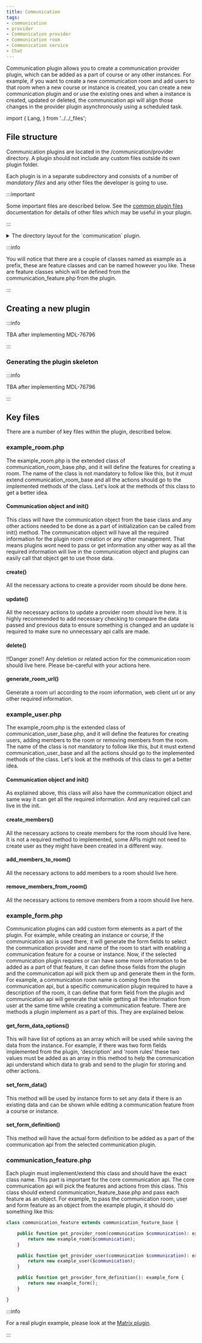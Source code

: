 ```yaml
---
title: Communication
tags:
- communication
- provider
- Communication provider
- Communication room
- Communication service
- Chat
---
```


Communication plugin allows you to create a communication provider plugin, which can be added as a part of course or any other instances.
For example, if you want to create a new communication room and add users to that room when a new course or instance is created, you can
create a new communication plugin and or use the existing ones and when a instance is created, updated or deleted, the communication api
will align those changes in the provider plugin asynchronously using a scheduled task.

import {
Lang,
} from '../../_files';

## File structure

Communication plugins are located in the /communication/provider directory. A plugin should not include any custom files outside its own
plugin folder.

Each plugin is in a separate subdirectory and consists of a number of _mandatory files_ and any other files the developer is going to use.

:::important

Some important files are described below. See the [common plugin files](../../commonfiles/index.mdx) documentation for details of other
files which may be useful in your plugin.

:::

<details>
  <summary>The directory layout for the `communication` plugin.</summary>

```console
communication/provider/example
├── classes
│   ├── communication_feature.php
│   ├── example_room.php
│   ├── example_user.php
│   ├── example_form.php
│   └── privacy
│       └── provider.php
├── lang
│   └── en
│       └── communication_example.php
├── settings.php
└── version.php
```

</details>

:::info

You will notice that there are a couple of classes named as example as a prefix, these are feature classes and can be named however
you like. These are feature classes which will be defined from the communication_feature.php from the plugin.

:::

## Creating a new plugin

:::info

TBA after implementing MDL-76796

:::

### Generating the plugin skeleton

:::info

TBA after implementing MDL-76796

:::

## Key files

There are a number of key files within the plugin, described below.

### example_room.php

The example_room.php is the extended class of communication_room_base.php, and it will define the features for creating a room.
The name of the class is not mandatory to follow like this, but it must extend communication_room_base and all the actions should
go to the implemented methods of the class. Let's look at the methods of this class to get a better idea.

#### Communication object and init()

This class will have the communication object from the base class and any other actions needed to be done as a part of initialization
can be called from init() method. The communication object will have all the required information for the plugin room creation or
any other management. That means plugins wont need to pass or get information any other way as all the required information will live
in the communication object and plugins can easily call that object get to use those data.

#### create()

All the necessary actions to create a provider room should be done here.

#### update()

All the necessary actions to update a provider room should live here. It is highly recommended to add necessary checking to compare the
data passed and previous data to ensure something is changed and an update is required to make sure no unnecessary api calls are made.

#### delete()

!!Danger zone!! Any deletion or related action for the communication room should live here. Please be-careful with your actions here.

#### generate_room_url()

Generate a room url according to the room information, web client url or any other required information.

### example_user.php

The example_room.php is the extended class of communication_user_base.php, and it will define the features for creating users,
adding members to the room or removing members from the room. The name of the class is not mandatory to follow like this, but
it must extend communication_user_base and all the actions should go to the implemented methods of the class. Let's look at the
methods of this class to get a better idea.

#### Communication object and init()

As explained above, this class will also have the communication object and same way it can get all the required information. And
any required call can live in the init.

#### create_members()

All the necessary actions to create members for the room should live here. It is not a required method to implemented, some APIs
might not need to create user as they might have been created in a different way.

#### add_members_to_room()

All the necessary actions to add members to a room should live here.

#### remove_members_from_room()

All the necessary actions to remove members from a room should live here.

### example_form.php

Communication plugins can add custom form elements as a part of the plugin. For example, while creating an instance or course, if
the communication api is used there, it will generate the form fields to select the communication provider and name of the room to
start with enabling a communication feature for a course or instance. Now, if the selected communication plugin requires or can have
some more information to be added as a part of that feature, it can define those fields from the plugin and the communication api will
pick them up and generate them in the form. For example, a communication room name is coming from the communication api, but a specific
communication plugin required to have a description of the room, it can define that form field from the plugin and communication api
will generate that while getting all the information from user at the same time while creating a communication feature. There are methods
a plugin implement as a part of this. They are explained below.

#### get_form_data_options()

This will have list of options as an array which will be used while saving the data from the instance. For example, if there was two form
fields implemented from the plugin, 'description' and 'room rules' these two values must be added as an array in this method to help the
communication api understand which data to grab and send to the plugin for storing and other actions.

#### set_form_data()

This method will be used by instance form to set any data if there is an existing data and can be shown while editing a communication
feature from a course or instance.

#### set_form_definition()

This method will have the actual form definition to be added as a part of the communication api from the selected communication plugin.

### communication_feature.php

Each plugin must implement/extend this class and should have the exact class name. This part is important for the core communication api.
The core communication api will pick the features and actions from this class. This class should extend communication_feature_base.php
and pass each feature as an object. For example, to pass the communication room, user and form feature as an object from the example plugin, it
should do something like this:

```php
class communication_feature extends communication_feature_base {

    public function get_provider_room(communication $communication): example_room {
        return new example_room($communication);
    }

    public function get_provider_user(communication $communication): example_user {
        return new example_user($communication);
    }

    public function get_provider_form_definition(): example_form {
        return new example_form();
    }

}
```

:::info

For a real plugin example, please look at the [Matrix plugin](https://github.com/moodle/moodle/tree/master/communication/provider/matrix).

:::
